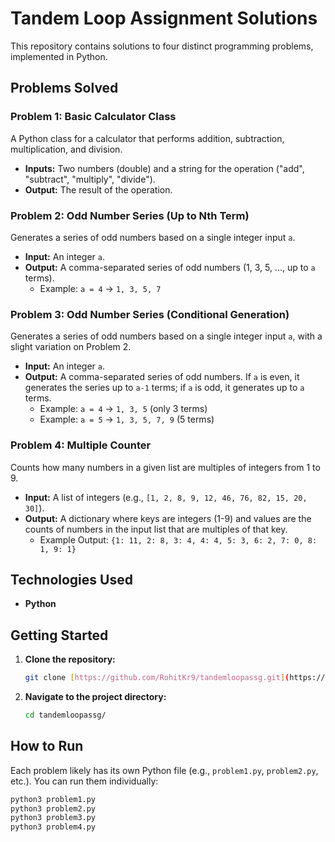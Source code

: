 
# Tandem Loop Assignment Solutions

This repository contains solutions to four distinct programming problems, implemented in Python.

## Problems Solved

### Problem 1: Basic Calculator Class

A Python class for a calculator that performs addition, subtraction, multiplication, and division.
* **Inputs:** Two numbers (double) and a string for the operation ("add", "subtract", "multiply", "divide").
* **Output:** The result of the operation.

### Problem 2: Odd Number Series (Up to Nth Term)

Generates a series of odd numbers based on a single integer input `a`.
* **Input:** An integer `a`.
* **Output:** A comma-separated series of odd numbers (1, 3, 5, ..., up to `a` terms).
    * Example: `a = 4` -> `1, 3, 5, 7`

### Problem 3: Odd Number Series (Conditional Generation)

Generates a series of odd numbers based on a single integer input `a`, with a slight variation on Problem 2.
* **Input:** An integer `a`.
* **Output:** A comma-separated series of odd numbers. If `a` is even, it generates the series up to `a-1` terms; if `a` is odd, it generates up to `a` terms.
    * Example: `a = 4` -> `1, 3, 5` (only 3 terms)
    * Example: `a = 5` -> `1, 3, 5, 7, 9` (5 terms)

### Problem 4: Multiple Counter

Counts how many numbers in a given list are multiples of integers from 1 to 9.
* **Input:** A list of integers (e.g., `[1, 2, 8, 9, 12, 46, 76, 82, 15, 20, 30]`).
* **Output:** A dictionary where keys are integers (1-9) and values are the counts of numbers in the input list that are multiples of that key.
    * Example Output: `{1: 11, 2: 8, 3: 4, 4: 4, 5: 3, 6: 2, 7: 0, 8: 1, 9: 1}`

## Technologies Used

* **Python**

## Getting Started

1.  **Clone the repository:**
    ```bash
    git clone [https://github.com/RohitKr9/tandemloopassg.git](https://github.com/RohitKr9/tandemloopassg.git)
    ```
2.  **Navigate to the project directory:**
    ```bash
    cd tandemloopassg/
    ```

## How to Run

Each problem likely has its own Python file (e.g., `problem1.py`, `problem2.py`, etc.). You can run them individually:

```bash
python3 problem1.py
python3 problem2.py
python3 problem3.py
python3 problem4.py
